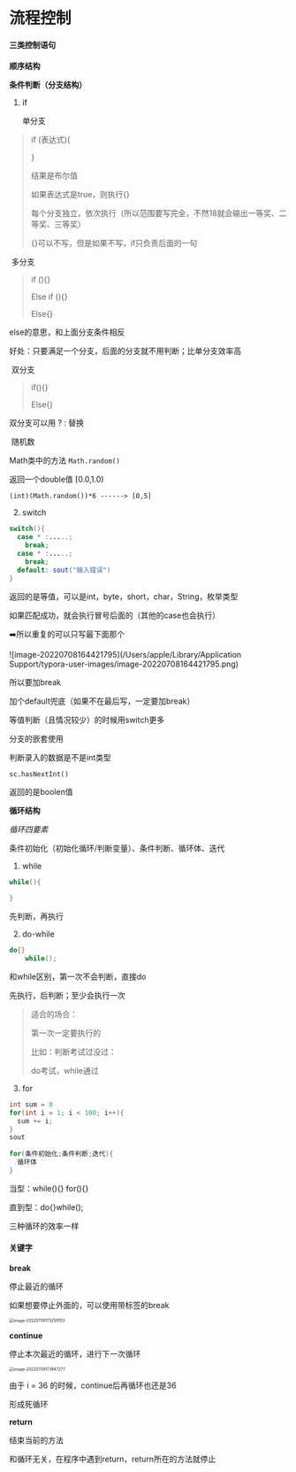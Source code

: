 # 流程控制



#### 三类控制语句

**顺序结构**

**条件判断（分支结构）**



1. if

   单分支

> if (表达式){
>
> }
>
> 结果是布尔值
>
> 如果表达式是true，则执行{}
>
> 每个分支独立，依次执行（所以范围要写完全，不然18就会输出一等奖、二等奖、三等奖）
>
> {}可以不写，但是如果不写，if只负责后面的一句



​	多分支

> if (){}
>
> Else if (){}
>
> Else{}

else的意思，和上面分支条件相反

好处：只要满足一个分支，后面的分支就不用判断；比单分支效率高



​	双分支

> if(){}
>
> Else{}

双分支可以用 ? : 替换



​	随机数

Math类中的方法 ``Math.random() ``

返回一个double值 [0.0,1.0)

`(int)(Math.random())*6 ------> [0,5]`





2. switch

````java
switch(){
  case * :.....;
    break;
  case * :.....;
    break;
  default: sout("输入错误")
}
````

返回的是等值，可以是int，byte，short，char，String，枚举类型

如果匹配成功，就会执行冒号后面的（其他的case也会执行）

➡️所以重复的可以只写最下面那个

![image-20220708164421795](/Users/apple/Library/Application Support/typora-user-images/image-20220708164421795.png)

所以要加break

加个default兜底（如果不在最后写，一定要加break）

等值判断（且情况较少）的时候用switch更多







分支的嵌套使用



判断录入的数据是不是int类型

`sc.hasNextInt()`

返回的是boolen值





**循环结构**

*循环四要素*

条件初始化（初始化循环/判断变量）、条件判断、循环体、迭代

1. while

```java
while(){
  
}
```

先判断，再执行



2. do-while

```java
do{}
	while();

```

和while区别，第一次不会判断，直接do

先执行，后判断；至少会执行一次

> 适合的场合：
>
> 第一次一定要执行的
>
> 比如：判断考试过没过：
>
> do考试，while通过



3. for

```java
int sum = 0
for(int i = 1; i < 100; i++){
  sum += i;
}
sout
  
for(条件初始化;条件判断;迭代){
  循环体
}
```



当型：while(){} for(){}

直到型：do{}while();



三种循环的效率一样



#### 关键字

**break**

停止最近的循环

如果想要停止外面的，可以使用带标签的break

<img src="/Users/apple/Library/Application Support/typora-user-images/image-20220709173259103.png" alt="image-20220709173259103" style="zoom:50%;" />



**continue**

停止本次最近的循环，进行下一次循环

<img src="/Users/apple/Library/Application Support/typora-user-images/image-20220709173947277.png" alt="image-20220709173947277" style="zoom:50%;" />

由于 i = 36 的时候，continue后再循环也还是36

形成死循环





**return**

结束当前的方法

和循环无关，在程序中遇到return，return所在的方法就停止



